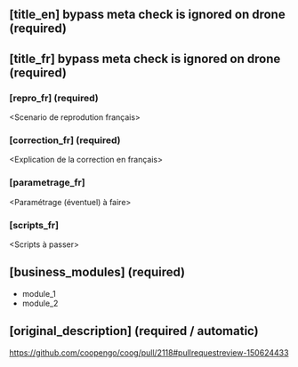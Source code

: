 ## [title_en] bypass meta check is ignored on drone (required)
## [title_fr] bypass meta check is ignored on drone (required)

### [repro_fr] (required)

<Scenario de reprodution français>

### [correction_fr] (required)

<Explication de la correction en français>

### [parametrage_fr]

<Paramétrage (éventuel) à faire>

### [scripts_fr]

<Scripts à passer>

## [business_modules] (required)

* module_1
* module_2

## [original_description] (required / automatic)
https://github.com/coopengo/coog/pull/2118#pullrequestreview-150624433
